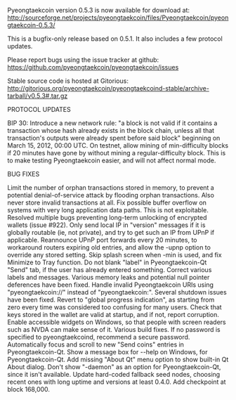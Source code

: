 Pyeongtaekcoin version 0.5.3 is now available for download at:
http://sourceforge.net/projects/pyeongtaekcoin/files/Pyeongtaekcoin/pyeongtaekcoin-0.5.3/

This is a bugfix-only release based on 0.5.1.
It also includes a few protocol updates.

Please report bugs using the issue tracker at github:
https://github.com/pyeongtaekcoin/pyeongtaekcoin/issues

Stable source code is hosted at Gitorious:
http://gitorious.org/pyeongtaekcoin/pyeongtaekcoind-stable/archive-tarball/v0.5.3#.tar.gz

PROTOCOL UPDATES

BIP 30: Introduce a new network rule: "a block is not valid if it contains a transaction whose hash already exists in the block chain, unless all that transaction's outputs were already spent before said block" beginning on March 15, 2012, 00:00 UTC.
On testnet, allow mining of min-difficulty blocks if 20 minutes have gone by without mining a regular-difficulty block. This is to make testing Pyeongtaekcoin easier, and will not affect normal mode.

BUG FIXES

Limit the number of orphan transactions stored in memory, to prevent a potential denial-of-service attack by flooding orphan transactions. Also never store invalid transactions at all.
Fix possible buffer overflow on systems with very long application data paths. This is not exploitable.
Resolved multiple bugs preventing long-term unlocking of encrypted wallets
(issue #922).
Only send local IP in "version" messages if it is globally routable (ie, not private), and try to get such an IP from UPnP if applicable.
Reannounce UPnP port forwards every 20 minutes, to workaround routers expiring old entries, and allow the -upnp option to override any stored setting.
Skip splash screen when -min is used, and fix Minimize to Tray function.
Do not blank "label" in Pyeongtaekcoin-Qt "Send" tab, if the user has already entered something.
Correct various labels and messages.
Various memory leaks and potential null pointer deferences have been fixed.
Handle invalid Pyeongtaekcoin URIs using "pyeongtaekcoin://" instead of "pyeongtaekcoin:".
Several shutdown issues have been fixed.
Revert to "global progress indication", as starting from zero every time was considered too confusing for many users.
Check that keys stored in the wallet are valid at startup, and if not, report corruption.
Enable accessible widgets on Windows, so that people with screen readers such as NVDA can make sense of it.
Various build fixes.
If no password is specified to pyeongtaekcoind, recommend a secure password.
Automatically focus and scroll to new "Send coins" entries in Pyeongtaekcoin-Qt.
Show a message box for --help on Windows, for Pyeongtaekcoin-Qt.
Add missing "About Qt" menu option to show built-in Qt About dialog.
Don't show "-daemon" as an option for Pyeongtaekcoin-Qt, since it isn't available.
Update hard-coded fallback seed nodes, choosing recent ones with long uptime and versions at least 0.4.0.
Add checkpoint at block 168,000.
